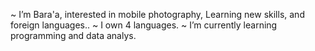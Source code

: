~ I’m Bara'a, interested in mobile photography, Learning new skills, and foreign languages..
~ I own 4 languages.
~ I’m currently learning programming and data analys.
<!---
BaAljawabreh/BaAljawabreh is a ✨ special ✨ repository because its `README.md` (this file) appears on your GitHub profile.
You can click the Preview link to take a look at your changes.
--->
